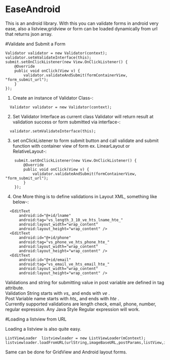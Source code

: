 # EaseAndroid
This is an android library. 
With this you can validate forms in android very ease, 
also a listview,gridview or form can be loaded dynamically from url that returns json array.


#Validate and Submit a Form
```
Validator validator = new Validator(context);
validator.setmValidateInterface(this);
submit.setOnClickListener(new View.OnClickListener() {
    @Override
    public void onClick(View v) {
        validator.validateAndSubmit(formContainerView, "form_submit_url");
    }
});
```

1. Create an instance of Validator Class-:<br/>
  ```
    Validator validator = new Validator(context);
  ```
2. Set Validator Interface as current class Validator will return result at validation success or form submitted via interface-:<br/>
  ```
    validator.setmValidateInterface(this);
  ```
3. set onClickListener to form submit button and call validate and submit function with container view of form ex. LinearLayout or RelativeLayout-:
  
  ```
      submit.setOnClickListener(new View.OnClickListener() {
          @Override
          public void onClick(View v) {
              validator.validateAndSubmit(formContainerView, "form_submit_url");
          }
      });
  ```
4. One More thing is to define validations in Layout XML, something like below-:
  
  ```
    <EditText
        android:id="@+id/lname"
        android:tag="vs_length_3_10_ve_hts_lname_hte_"
        android:layout_width="wrap_content"
        android:layout_height="wrap_content" />
    <EditText
        android:id="@+id/phone"
        android:tag="vs_phone_ve_hts_phone_hte_"
        android:layout_width="wrap_content"
        android:layout_height="wrap_content" />
    <EditText
        android:id="@+id/email"
        android:tag="vs_email_ve_hts_email_hte_"
        android:layout_width="wrap_content"
        android:layout_height="wrap_content" />
  ```
  
Validations and string for submitting value in post variable are defined in tag attribute.<br/>
Validation String starts with *vs_* and ends with *_ve_* .<br/>
Post Variable name starts with *hts_* and ends with *_hte_* .<br/>
Currently supported validations are length check, email, phone, number, regular expression.
Any Java Style Regular expression will work.

#Loading a listview from URL

Loading a listview is also quite easy.
```
ListViewLoader  listviewloader = new ListViewLoader(mContext);
listviewloader.loadFromURL(urlString,imageBaseURL,postParams,listView,itemLayout,rIdClass,isPaginate,pageParamName);
```
Same can be done for GridView and Android layout forms.

